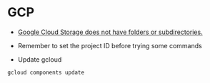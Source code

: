 # GCP

* [Google Cloud Storage does not have folders or subdirectories.](https://stackoverflow.com/questions/38416598/how-to-create-an-empty-folder-on-google-storage-with-google-api)

* Remember to set the project ID before trying some commands

* Update gcloud

```console
gcloud components update
```

